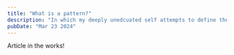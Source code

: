 ```yaml
---
title: "What is a pattern?"
description: "In which my deeply unedcuated self attempts to define the esssense of a pattern."
pubDate: "Mar 23 2024"
---
```


Article in the works!
